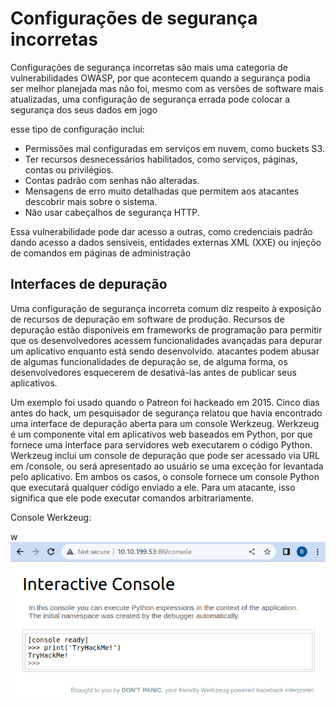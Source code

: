 # Configurações de segurança incorretas

Configurações de segurança incorretas são mais uma categoria de vulnerabilidades OWASP, por que acontecem quando a segurança podia ser melhor planejada mas não foi, mesmo com as versões de software mais atualizadas, uma configuração de segurança errada pode colocar a segurança dos seus dados em jogo

esse tipo de configuração inclui:

- Permissões mal configuradas em serviços em nuvem, como buckets S3.
- Ter recursos desnecessários habilitados, como serviços, páginas, contas ou privilégios.
- Contas padrão com senhas não alteradas.
- Mensagens de erro muito detalhadas que permitem aos atacantes descobrir mais sobre o sistema.
- Não usar cabeçalhos de segurança HTTP.

Essa vulnerabilidade pode dar acesso a outras, como credenciais padrão dando acesso a dados sensiveis, entidades externas XML (XXE) ou injeçõo de comandos em páginas de administração 

## Interfaces de depuração

Uma configuração de segurança incorreta comum diz respeito à exposição de recursos de depuração em software de produção. Recursos de depuração estão disponíveis em frameworks de programação para permitir que os desenvolvedores acessem funcionalidades avançadas para depurar um aplicativo enquanto está sendo desenvolvido. atacantes podem abusar de algumas funcionalidades de depuração se, de alguma forma, os desenvolvedores esquecerem de desativá-las antes de publicar seus aplicativos.

Um exemplo foi usado quando o Patreon foi hackeado em 2015. Cinco dias antes do hack, um pesquisador de segurança relatou que havia encontrado uma interface de depuração aberta para um console Werkzeug. Werkzeug é um componente vital em aplicativos web baseados em Python, por que fornece uma interface para servidores web executarem o código Python. Werkzeug inclui um console de depuração que pode ser acessado via URL em /console, ou será apresentado ao usuário se uma exceção for levantada pelo aplicativo. Em ambos os casos, o console fornece um console Python que executará qualquer código enviado a ele. Para um atacante, isso significa que ele pode executar comandos arbitrariamente.

Console Werkzeug:

w
![Console Werkzeug](/content/Werkzeug.png)


